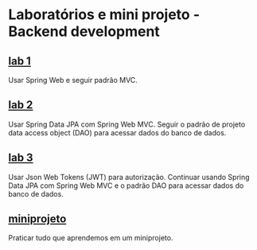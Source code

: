 # Laboratórios e mini projeto - Backend development

## [lab 1](lab1.md)
Usar Spring Web e seguir padrão MVC.

## [lab 2](lab2.md)
Usar Spring Data JPA com Spring Web MVC. Seguir o padrão de projeto data access object (DAO) para acessar dados do banco de dados.

## [lab 3](lab3.md)
Usar Json Web Tokens (JWT) para autorização. Continuar usando Spring Data JPA com Spring Web MVC e o padrão DAO para acessar dados do banco de dados.

## [miniprojeto](projeto.md)
Praticar tudo que aprendemos em um miniprojeto.
